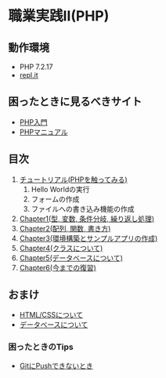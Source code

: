 # 職業実践Ⅱ(PHP)

## 動作環境

- PHP 7.2.17
- [repl.it](https://repl.it)

## 困ったときに見るべきサイト

- [PHP入門](https://www.javadrive.jp/php/)
- [PHPマニュアル](https://www.php.net/manual/ja/index.php)

## 目次

1. [チュートリアル(PHPを触ってみる)](https://github.com/qst-exe/carrier2-php/tree/master/tutorial)
    1. Hello Worldの実行
    1. フォームの作成
    1. ファイルへの書き込み機能の作成
1. [Chapter1(型, 変数, 条件分岐, 繰り返し処理)](https://github.com/qst-exe/carrier2-php/tree/master/chapter1)
1. [Chapter2(配列, 関数, 書き方)](https://github.com/qst-exe/carrier2-php/tree/master/chapter2)
1. [Chapter3(環境構築とサンプルアプリの作成)](https://github.com/qst-exe/carrier2-php/tree/master/chapter3) 
1. [Chapter4(クラスについて)](https://github.com/qst-exe/carrier2-php/tree/master/chapter4) 
1. [Chapter5(データベースについて)](https://github.com/qst-exe/carrier2-php/tree/master/chapter5) 
1. [Chapter6(今までの復習)](https://github.com/qst-exe/carrier2-php/tree/master/chapter6) 

## おまけ

- [HTML/CSSについて](https://docs.google.com/presentation/d/1yxOCtZc6oOuCo-lqpSG5ZxvkGpqAx7qQT5o8z3lDlYE/edit#slide=id.g89d8af4848_0_0)
- [データベースについて](https://docs.google.com/presentation/d/1yP06dB2DNpq79V-D0jb1avFbeVXqKYhosDGgzUqTfr0/edit#slide=id.g89d8af4848_0_0)

### 困ったときのTips

- [GitにPushできないとき](https://wak-tech.com/archives/933)
